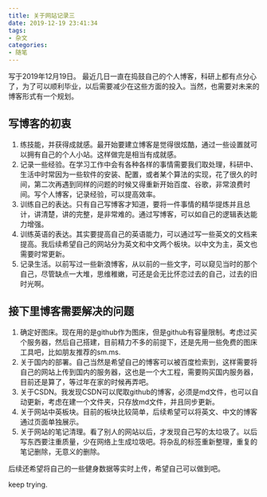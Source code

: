 ```yaml
---
title: 关于网站记录三
date: 2019-12-19 23:41:34
tags:
- 杂文
categories:
- 随笔
---
```


写于2019年12月19日。
最近几日一直在捣鼓自己的个人博客，科研上都有点分心了，为了可以顺利毕业，以后需要减少在这些方面的投入。当然，也需要对未来的博客形式有一个规划。

## 写博客的初衷

1. 练技能，并获得成就感。最开始要建立博客是觉得很炫酷，通过一些设置就可以拥有自己的个人小站。这样做完是相当有成就感。
2. 记录一些经验。在学习工作中会有各种各样的事情需要我们取处理，科研中、生活中时常因为一些软件的安装、配置，或者某个算法的实现，花了很久的时间，第二次再遇到同样的问题的时候又得重新开始百度、谷歌，非常浪费时间。写个人博客，记录经验，可以提高效率。
3. 训练自己的表达。只有自己写博客才知道，要将一件事情的精华提炼并且总计，讲清楚，讲的完整，是非常难的。通过写博客，可以如自己的逻辑表达能力增强。
4. 训练英语的表达。其实要提高自己的英语能力，可以通过写一些英文的文档来提高。我后续希望自己的网站分为英文和中文两个板块。以中文为主，英文也需要时常更新。
5. 记录生活。以前写过一些新浪博客，从以前的一些文字，可以窥见当时的那个自己，尽管缺点一大堆，思维稚嫩，可还是会无比怀恋过去的自己，过去的旧时光啊。


## 接下里博客需要解决的问题

1. 确定好图床。现在用的是github作为图床，但是github有容量限制。考虑过买个服务器，然后自己搭建，目前精力不多的前提下，还是先用一些免费的图床工具吧，比如朋友推荐的sm.ms.
2. 关于国内的部署。自己当然是希望自己的博客可以被百度检索到，这样需要将自己的网站上传到国内的服务器，这也是一个大工程，需要购买国内服务器，目前还是算了，等过年在家的时候再弄吧。
3. 关于CSDN。我发现CSDN可以爬取github的博客，必须是md文件，也可以自动更新，考虑在建一个文件夹，只存放md文件，并且同步更新。
4. 关于网站中英板块。目前的板块比较简单，后续希望可以将英文、中文的博客通过页面单独展示。
5. 关于网站的笔记清理。看了别人的网站以后，才发现自己写的太垃圾了。以后写东西要注重质量，少在网络上生成垃圾吧。将杂乱的标签重新整理，重复的笔记删除，无意义的删除。

后续还希望将自己的一些健身数据等实时上传，希望自己可以做到吧。

keep trying.
